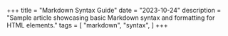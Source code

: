 +++
title = "Markdown Syntax Guide"
date = "2023-10-24"
description = "Sample article showcasing basic Markdown syntax and formatting for HTML elements."
tags = [
    "markdown",
    "syntax",
]
+++